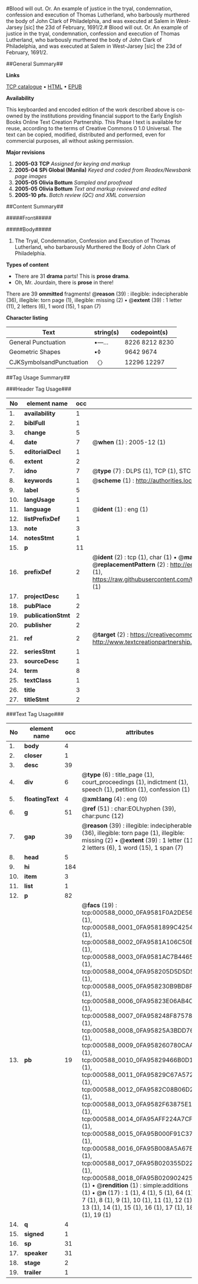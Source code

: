 #Blood will out. Or. An example of justice in the tryal, condemnation, confession and execution of Thomas Lutherland, who barbously murthered the body of John Clark of Philadelphia, and was executed at Salem in West-Jarsey [sic] the 23d of February, 1691/2.#
Blood will out. Or. An example of justice in the tryal, condemnation, confession and execution of Thomas Lutherland, who barbously murthered the body of John Clark of Philadelphia, and was executed at Salem in West-Jarsey [sic] the 23d of February, 1691/2.

##General Summary##

**Links**

[TCP catalogue](http://www.ota.ox.ac.uk/tcp/)  • 
[HTML](http://tei.it.ox.ac.uk/tcp/Texts-HTML/free/N00/N00465.html)  • 
[EPUB](http://tei.it.ox.ac.uk/tcp/Texts-EPUB/free/N00/N00465.epub)

**Availability**

This keyboarded and encoded edition of the
	       work described above is co-owned by the institutions
	       providing financial support to the Early English Books
	       Online Text Creation Partnership. This Phase I text is
	       available for reuse, according to the terms of Creative
	       Commons 0 1.0 Universal. The text can be copied,
	       modified, distributed and performed, even for
	       commercial purposes, all without asking permission.

**Major revisions**

1. __2005-03__ __TCP__ *Assigned for keying and markup*
1. __2005-04__ __SPi Global (Manila)__ *Keyed and coded from Readex/Newsbank page images*
1. __2005-05__ __Olivia Bottum__ *Sampled and proofread*
1. __2005-05__ __Olivia Bottum__ *Text and markup reviewed and edited*
1. __2005-10__ __pfs.__ *Batch review (QC) and XML conversion*

##Content Summary##

#####Front#####

#####Body#####

1. The Tryal, Condemnation, Confession and Execution of Thomas Lutherland, who barbarously Murthered the Body of John Clark of Philadelphia.

**Types of content**

  * There are 31 **drama** parts! This is **prose drama**.
  * Oh, Mr. Jourdain, there is **prose** in there!

There are 39 **ommitted** fragments! 
 @__reason__ (39) : illegible: indecipherable (36), illegible: torn page (1), illegible: missing (2)  •  @__extent__ (39) : 1 letter (11), 2 letters (6), 1 word (15), 1 span (7)

**Character listing**


|Text|string(s)|codepoint(s)|
|---|---|---|
|General Punctuation|•—…|8226 8212 8230|
|Geometric Shapes|▪◊|9642 9674|
|CJKSymbolsandPunctuation|〈〉|12296 12297|

##Tag Usage Summary##

###Header Tag Usage###

|No|element name|occ|attributes|
|---|---|---|---|
|1.|__availability__|1||
|2.|__biblFull__|1||
|3.|__change__|5||
|4.|__date__|7| @__when__ (1) : 2005-12 (1)|
|5.|__editorialDecl__|1||
|6.|__extent__|2||
|7.|__idno__|7| @__type__ (7) : DLPS (1), TCP (1), STC (2), NOTIS (1), IMAGE-SET (1), EVANS-CITATION (1)|
|8.|__keywords__|1| @__scheme__ (1) : http://authorities.loc.gov/ (1)|
|9.|__label__|5||
|10.|__langUsage__|1||
|11.|__language__|1| @__ident__ (1) : eng (1)|
|12.|__listPrefixDef__|1||
|13.|__note__|3||
|14.|__notesStmt__|1||
|15.|__p__|11||
|16.|__prefixDef__|2| @__ident__ (2) : tcp (1), char (1)  •  @__matchPattern__ (2) : ([0-9\-]+):([0-9IVX]+) (1), (.+) (1)  •  @__replacementPattern__ (2) : http://eebo.chadwyck.com/downloadtiff?vid=$1&page=$2 (1), https://raw.githubusercontent.com/textcreationpartnership/Texts/master/tcpchars.xml#$1 (1)|
|17.|__projectDesc__|1||
|18.|__pubPlace__|2||
|19.|__publicationStmt__|2||
|20.|__publisher__|2||
|21.|__ref__|2| @__target__ (2) : https://creativecommons.org/publicdomain/zero/1.0/ (1), http://www.textcreationpartnership.org/docs/. (1)|
|22.|__seriesStmt__|1||
|23.|__sourceDesc__|1||
|24.|__term__|8||
|25.|__textClass__|1||
|26.|__title__|3||
|27.|__titleStmt__|2||


###Text Tag Usage###

|No|element name|occ|attributes|
|---|---|---|---|
|1.|__body__|4||
|2.|__closer__|1||
|3.|__desc__|39||
|4.|__div__|6| @__type__ (6) : title_page (1), court_proceedings (1), indictment (1), speech (1), petition (1), confession (1)|
|5.|__floatingText__|4| @__xml:lang__ (4) : eng (0)|
|6.|__g__|51| @__ref__ (51) : char:EOLhyphen (39), char:punc (12)|
|7.|__gap__|39| @__reason__ (39) : illegible: indecipherable (36), illegible: torn page (1), illegible: missing (2)  •  @__extent__ (39) : 1 letter (11), 2 letters (6), 1 word (15), 1 span (7)|
|8.|__head__|5||
|9.|__hi__|184||
|10.|__item__|3||
|11.|__list__|1||
|12.|__p__|82||
|13.|__pb__|19| @__facs__ (19) : tcp:000588_0000_0FA9581F0A2DE560 (1), tcp:000588_0001_0FA9581899C42548 (1), tcp:000588_0002_0FA9581A106C50B0 (1), tcp:000588_0003_0FA9581AC7B44658 (1), tcp:000588_0004_0FA958205D5D5D50 (1), tcp:000588_0005_0FA958230B9BD8F8 (1), tcp:000588_0006_0FA95823E06AB4C0 (1), tcp:000588_0007_0FA958248F875780 (1), tcp:000588_0008_0FA95825A3BDD760 (1), tcp:000588_0009_0FA958260780CAA8 (1), tcp:000588_0010_0FA95829466B0D18 (1), tcp:000588_0011_0FA95829C67A5728 (1), tcp:000588_0012_0FA9582C08B06D20 (1), tcp:000588_0013_0FA9582F63875E10 (1), tcp:000588_0014_0FA95AFF224A7CF8 (1), tcp:000588_0015_0FA95B000F91C378 (1), tcp:000588_0016_0FA95B008A5A67E8 (1), tcp:000588_0017_0FA95B020355D220 (1), tcp:000588_0018_0FA95B0209024258 (1)  •  @__rendition__ (1) : simple:additions (1)  •  @__n__ (17) : 1 (1), 4 (1), 5 (1), 64 (1), 7 (1), 8 (1), 9 (1), 10 (1), 11 (1), 12 (1), 13 (1), 14 (1), 15 (1), 16 (1), 17 (1), 18 (1), 19 (1)|
|14.|__q__|4||
|15.|__signed__|1||
|16.|__sp__|31||
|17.|__speaker__|31||
|18.|__stage__|2||
|19.|__trailer__|1||

